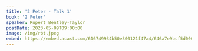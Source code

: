 ```yaml
---
title: '2 Peter - Talk 1'
book: '2 Peter'
speaker: Rupert Bentley-Taylor
postDate: 2023-05-09T09:00:00
image: /img/rbt.jpeg
embed: https://embed.acast.com/616749934b50e300121f47a4/646a7e9bcf5d000011334ba4?theme=light&subscribe=false
---
```

